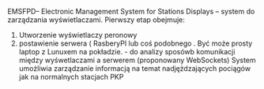 EMSFPD– Electronic Management System for Stations Displays – system do zarządzania wyświetlaczami. Pierwszy etap obejmuje: 
1. Utworzenie wyświetlaczy peronowy
2. postawienie serwera ( RasberyPI lub coś podobnego . Być może prosty laptop z Lunuxem na pokładzie. - do analizy sposówb komunikacji między wyśwetlaczami a serwerem (proponowany WebSockets)
 System umożliwia zarządzanie informacją na temat nadjężdzających pociągów jak na normalnych stacjach PKP
